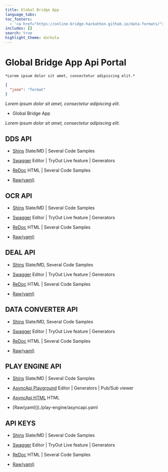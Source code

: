 ```yaml
---
title: Global Bridge App
language_tabs:
toc_footers:
  - '<a href="https://online-bridge-hackathon.github.io/data-formats/">Back to main site</a>'
includes: []
search: true
highlight_theme: darkula
---
```


# Global Bridge App Api Portal

```markdown
*Lorem ipsum dolor sit amet, consectetur adipiscing elit.*
```
```json
{
  "json": "format"
}
```

*Lorem ipsum dolor sit amet, consectetur adipiscing elit.*

* Global Bridge App

*Lorem ipsum dolor sit amet, consectetur adipiscing elit.*

## DDS API

* [Shins](./dds/slate/index.html) Slate/MD | Several Code Samples

* [Swagger](https://editor.swagger.io/?url=https://online-bridge-hackathon.github.io/data-formats/dds/openapi.yaml) Editor | TryOut Live feature | Generators

* [ReDoc](./dds/redoc/index.html) HTML | Several Code Samples

* [Raw(yaml)](./dds/openapi.yaml)

## OCR API

* [Shins](./ocr/slate/index.html) Slate/MD | Several Code Samples

* [Swagger](https://editor.swagger.io/?url=https://online-bridge-hackathon.github.io/data-formats/ocr/openapi.yaml) Editor | TryOut Live feature  | Generators

* [ReDoc](./ocr/redoc/index.html) HTML | Several Code Samples

* [Raw(yaml)](./ocr/openapi.yaml)

## DEAL API

* [Shins](./deal/slate/index.html) Slate/MD, Several Code Samples

* [Swagger](https://editor.swagger.io/?url=https://online-bridge-hackathon.github.io/data-formats/deal/openapi.yaml) Editor | TryOut Live feature | Generators

* [ReDoc](./deal/redoc/index.html) HTML | Several Code Samples

* [Raw(yaml)](./deal/openapi.yaml)

## DATA CONVERTER API

* [Shins](./data-converter/slate/index.html) Slate/MD, Several Code Samples

* [Swagger](https://editor.swagger.io/?url=https://online-bridge-hackathon.github.io/data-formats/data-converter/openapi.yaml) Editor | TryOut Live feature | Generators

* [ReDoc](./data-converter/redoc/index.html) HTML | Several Code Samples

* [Raw(yaml)](./data-converter/openapi.yaml)

## PLAY ENGINE API

* [Shins](./play-engine/slate/index.html) Slate/MD | Several Code Samples

* [AsyncApi Playground](https://playground.asyncapi.io?url=https://online-bridge-hackathon.github.io/data-formats/play-engine/asyncapi.yaml) Editor | Generators | Pub/Sub viewer

* [AsyncApi HTML](./play-engine/html/index.html) HTML

* [Raw(yaml)](./play-engine/asyncapi.yaml

## API KEYS
 
* [Shins](.//slate/index.html) Slate/MD | Several Code Samples

* [Swagger](https://editor.swagger.io/?url=) Editor | TryOut Live feature | Generators

* [ReDoc](.//redoc/index.html) HTML | Several Code Samples

* [Raw(yaml)](.//openapi.yaml)
